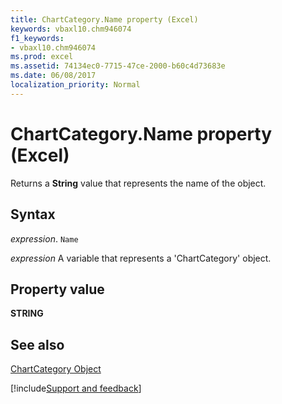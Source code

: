 ```yaml
---
title: ChartCategory.Name property (Excel)
keywords: vbaxl10.chm946074
f1_keywords:
- vbaxl10.chm946074
ms.prod: excel
ms.assetid: 74134ec0-7715-47ce-2000-b60c4d73683e
ms.date: 06/08/2017
localization_priority: Normal
---
```



# ChartCategory.Name property (Excel)

Returns a  **String** value that represents the name of the object.


## Syntax

_expression_. `Name`

_expression_ A variable that represents a 'ChartCategory' object.


## Property value

 **STRING**


## See also


[ChartCategory Object](Excel.chartcategory.md)

[!include[Support and feedback](~/includes/feedback-boilerplate.md)]
